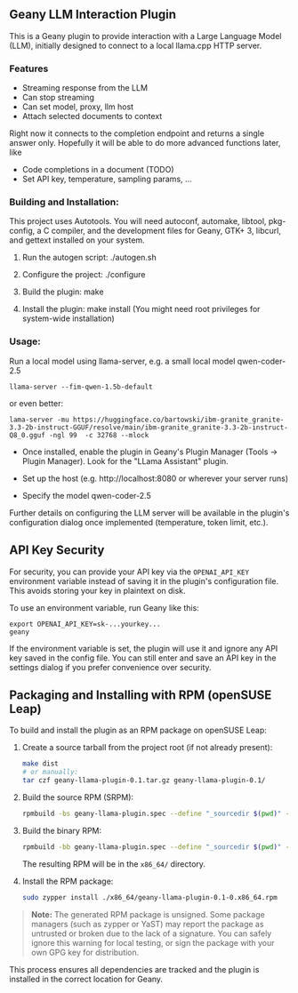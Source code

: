 ## Geany LLM Interaction Plugin

This is a Geany plugin to provide interaction with a Large Language Model
(LLM), initially designed to connect to a local llama.cpp HTTP server.

### Features
- Streaming response from the LLM
- Can stop streaming 
- Can set model, proxy, llm host
- Attach selected documents to context


Right now it connects to the completion endpoint and returns a single answer only.
Hopefully it will be able to do more advanced functions later, like
- Code completions in a document (TODO)
- Set API key, temperature, sampling params, ...

### Building and Installation:

This project uses Autotools. You will need autoconf, automake, libtool,
pkg-config, a C compiler, and the development files for Geany, GTK+ 3,
libcurl, and gettext installed on your system.

1. Run the autogen script:
   ./autogen.sh

2. Configure the project:
   ./configure

3. Build the plugin:
   make

4. Install the plugin:
   make install
   (You might need root privileges for system-wide installation)

### Usage:

Run a local model using llama-server, e.g. a small local model qwen-coder-2.5

```
llama-server --fim-qwen-1.5b-default
```

or even better:

```
lama-server -mu https://huggingface.co/bartowski/ibm-granite_granite-3.3-2b-instruct-GGUF/resolve/main/ibm-granite_granite-3.3-2b-instruct-Q8_0.gguf -ngl 99  -c 32768 --mlock
```

- Once installed, enable the plugin in Geany's Plugin Manager (Tools -> Plugin Manager).
Look for the "LLama Assistant" plugin.

- Set up the host (e.g. http://localhost:8080 or wherever your server runs)

- Specify the model qwen-coder-2.5

Further details on configuring the LLM server will be available in the
plugin's configuration dialog once implemented (temperature, token limit, etc.).

## API Key Security

For security, you can provide your API key via the `OPENAI_API_KEY` environment variable instead of saving it in the plugin's configuration file. This avoids storing your key in plaintext on disk.

To use an environment variable, run Geany like this:

```
export OPENAI_API_KEY=sk-...yourkey...
geany
```

If the environment variable is set, the plugin will use it and ignore any API key saved in the config file. You can still enter and save an API key in the settings dialog if you prefer convenience over security.

## Packaging and Installing with RPM (openSUSE Leap)

To build and install the plugin as an RPM package on openSUSE Leap:

1. Create a source tarball from the project root (if not already present):
   
   ```sh
   make dist
   # or manually:
   tar czf geany-llama-plugin-0.1.tar.gz geany-llama-plugin-0.1/
   ```

2. Build the source RPM (SRPM):
   
   ```sh
   rpmbuild -bs geany-llama-plugin.spec --define "_sourcedir $(pwd)" --define "_srcrpmdir $(pwd)"
   ```

3. Build the binary RPM:
   
   ```sh
   rpmbuild -bb geany-llama-plugin.spec --define "_sourcedir $(pwd)" --define "_builddir $(pwd)" --define "_srcrpmdir $(pwd)" --define "_rpmdir $(pwd)"
   ```

   The resulting RPM will be in the `x86_64/` directory.

4. Install the RPM package:
   
   ```sh
   sudo zypper install ./x86_64/geany-llama-plugin-0.1-0.x86_64.rpm
   ```

> **Note:** The generated RPM package is unsigned. Some package managers (such as zypper or YaST) may report the package as untrusted or broken due to the lack of a signature. You can safely ignore this warning for local testing, or sign the package with your own GPG key for distribution.

This process ensures all dependencies are tracked and the plugin is installed in the correct location for Geany.
